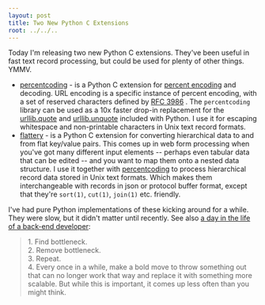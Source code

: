 ```yaml
---
layout: post
title: Two New Python C Extensions
root: ../../..
---
```


Today I'm releasing two new Python C extensions. They've been useful in fast text record processing, but could be used for plenty of other things. YMMV.

* [percentcoding](https://github.com/acg/python-percentcoding) - is a Python C extension for [percent encoding](http://en.wikipedia.org/wiki/Percent-encoding) and decoding. URL encoding is a specific instance of percent encoding, with a set of reserved characters defined by [RFC 3986](http://tools.ietf.org/html/rfc3986#section-2.1) . The `percentcoding` library can be used as a 10x faster drop-in replacement for the [urllib.quote](http://docs.python.org/library/urllib.html?highlight=urllib#urllib.quote) and [urllib.unquote](http://docs.python.org/library/urllib.html?highlight=urllib#urllib.unquote) included with Python. I use it for escaping whitespace and non-printable characters in Unix text record formats.
* [flattery](https://github.com/acg/python-flattery) - is a Python C extension for converting hierarchical data to and from flat key/value pairs. This comes up in web form processing when you've got many different input elements -- perhaps even tabular data that can be edited -- and you want to map them onto a nested data structure. I use it together with [percentcoding](https://github.com/acg/python-percentcoding) to process hierarchical record data stored in Unix text formats. Which makes them interchangeable with records in json or protocol buffer format, except that they're `sort(1)`, `cut(1)`, `join(1)` etc. friendly.

I've had pure Python implementations of these kicking around for a while. They were slow, but it didn't matter until recently. See also [a day in the life of a back-end developer](http://news.ycombinator.com/item?id=2290357):

> 1\. Find bottleneck. <br/>
> 2\. Remove bottleneck. <br/>
> 3\. Repeat. <br/>
> 4\. Every once in a while, make a bold move to throw something out that can no longer work that way and replace it with something more scalable. But while this is important, it comes up less often than you might think.

